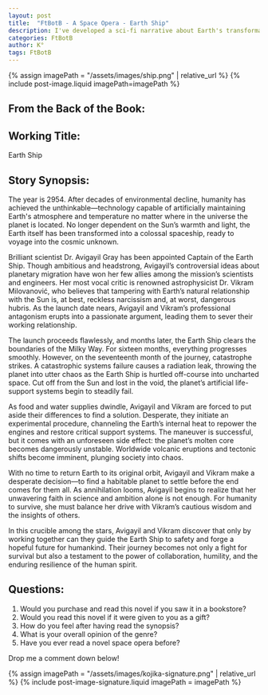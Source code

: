 ```yaml
---
layout: post
title:  "FtBotB - A Space Opera - Earth Ship"
description: I've developed a sci-fi narrative about Earth's transformation into an interstellar vessel under the leadership of Dr. Avigayil Gray and her rival Dr. Vikram Milovanović. Through their conflict over humanity's technological ambitions and subsequent forced collaboration when disaster strikes, I explore themes of scientific hubris versus caution. As Earth faces destruction from its own unstable core, these opposing viewpoints must find balance to ensure humanity's survival among the stars.
categories: FtBotB
author: K°
tags: FtBotB
---
```

<div>
{% assign imagePath = "/assets/images/ship.png" | relative_url %}
{% include post-image.liquid imagePath=imagePath %}
</div>

## From the Back of the Book:
## Working Title:
Earth Ship

## Story Synopsis:
The year is 2954. After decades of environmental decline, humanity has achieved the unthinkable—technology capable of artificially maintaining Earth's atmosphere and temperature no matter where in the universe the planet is located. No longer dependent on the Sun’s warmth and light, the Earth itself has been transformed into a colossal spaceship, ready to voyage into the cosmic unknown.  

Brilliant scientist Dr. Avigayil Gray has been appointed Captain of the Earth Ship. Though ambitious and headstrong, Avigayil’s controversial ideas about planetary migration have won her few allies among the mission’s scientists and engineers. Her most vocal critic is renowned astrophysicist Dr. Vikram Milovanović, who believes that tampering with Earth’s natural relationship with the Sun is, at best, reckless narcissism and, at worst, dangerous hubris. As the launch date nears, Avigayil and Vikram’s professional antagonism erupts into a passionate argument, leading them to sever their working relationship.  

The launch proceeds flawlessly, and months later, the Earth Ship clears the boundaries of the Milky Way. For sixteen months, everything progresses smoothly. However, on the seventeenth month of the journey, catastrophe strikes. A catastrophic systems failure causes a radiation leak, throwing the planet into utter chaos as the Earth Ship is hurtled off-course into uncharted space. Cut off from the Sun and lost in the void, the planet’s artificial life-support systems begin to steadily fail.  

As food and water supplies dwindle, Avigayil and Vikram are forced to put aside their differences to find a solution. Desperate, they initiate an experimental procedure, channeling the Earth’s internal heat to repower the engines and restore critical support systems. The maneuver is successful, but it comes with an unforeseen side effect: the planet’s molten core becomes dangerously unstable. Worldwide volcanic eruptions and tectonic shifts become imminent, plunging society into chaos.  

With no time to return Earth to its original orbit, Avigayil and Vikram make a desperate decision—to find a habitable planet to settle before the end comes for them all. As annihilation looms, Avigayil begins to realize that her unwavering faith in science and ambition alone is not enough. For humanity to survive, she must balance her drive with Vikram’s cautious wisdom and the insights of others.  

In this crucible among the stars, Avigayil and Vikram discover that only by working together can they guide the Earth Ship to safety and forge a hopeful future for humankind. Their journey becomes not only a fight for survival but also a testament to the power of collaboration, humility, and the enduring resilience of the human spirit.  

## Questions:
1. Would you purchase and read this novel if you saw it in a bookstore?
2. Would you read this novel if it were given to you as a gift?
3. How do you feel after having read the synopsis?
4. What is your overall opinion of the genre?
5. Have you ever read a novel space opera before?

Drop me a comment down below!

<!-- signature -->
{% assign imagePath = "/assets/images/kojika-signature.png" | relative_url %}
{% include post-image-signature.liquid imagePath = imagePath %}